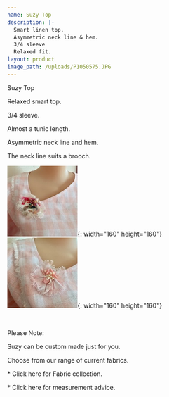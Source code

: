 ```yaml
---
name: Suzy Top
description: |-
  Smart linen top.
  Asymmetric neck line & hem.
  3/4 sleeve
  Relaxed fit.
layout: product
image_path: /uploads/P1050575.JPG
---
```


Suzy Top

Relaxed smart top.

3/4 sleeve.

Almost a tunic length.

Asymmetric neck line and hem.&nbsp;

The neck line suits a brooch.

![](/uploads/brooch-4.JPG){: width="160" height="160"}&nbsp; &nbsp; &nbsp;![](/uploads/brooch-3-1.JPG){: width="160" height="160"}

&nbsp;

Please Note:

Suzy can be custom made just for you.

Choose from our range of current fabrics.

\* Click here for Fabric collection.

\* Click here for measurement advice.

&nbsp;